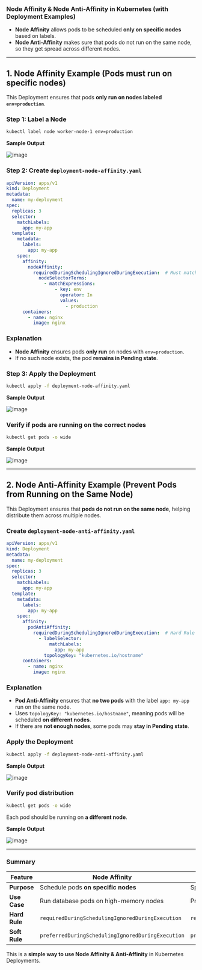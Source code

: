 ### **Node Affinity & Node Anti-Affinity in Kubernetes (with Deployment Examples)**  
  
- **Node Affinity** allows pods to be scheduled **only on specific nodes** based on labels.  
- **Node Anti-Affinity** makes sure that pods do not run on the same node, so they get spread across different nodes.  

---

## **1. Node Affinity Example (Pods must run on specific nodes)**  
This Deployment ensures that pods **only run on nodes labeled `env=production`**.

### **Step 1: Label a Node**
```sh
kubectl label node worker-node-1 env=production
```
**Sample Output**

![image](https://github.com/user-attachments/assets/9281e769-65c9-44a1-9a55-f5da081c6e59)

### **Step 2: Create `deployment-node-affinity.yaml`**
```yaml
apiVersion: apps/v1
kind: Deployment
metadata:
  name: my-deployment
spec:
  replicas: 3
  selector:
    matchLabels:
      app: my-app
  template:
    metadata:
      labels:
        app: my-app
    spec:
      affinity:
        nodeAffinity:
          requiredDuringSchedulingIgnoredDuringExecution:  # Must match (Hard Rule)
            nodeSelectorTerms:
              - matchExpressions:
                  - key: env
                    operator: In
                    values:
                      - production
      containers:
        - name: nginx
          image: nginx
```

### **Explanation**
- **Node Affinity** ensures pods **only run** on nodes with `env=production`.  
- If no such node exists, the pod **remains in Pending state**.  

### **Step 3: Apply the Deployment**
```sh
kubectl apply -f deployment-node-affinity.yaml
```

**Sample Output**

![image](https://github.com/user-attachments/assets/6cb81a18-d757-4b1f-a545-866c68acbf4b)

### **Verify if pods are running on the correct nodes**
```sh
kubectl get pods -o wide
```
**Sample Output**

![image](https://github.com/user-attachments/assets/12fc35fe-e32a-473d-906f-d3c2cd993e27)

---

## **2. Node Anti-Affinity Example (Prevent Pods from Running on the Same Node)**  
This Deployment ensures that **pods do not run on the same node**, helping distribute them across multiple nodes.

### **Create `deployment-node-anti-affinity.yaml`**
```yaml
apiVersion: apps/v1
kind: Deployment
metadata:
  name: my-deployment
spec:
  replicas: 3
  selector:
    matchLabels:
      app: my-app
  template:
    metadata:
      labels:
        app: my-app
    spec:
      affinity:
        podAntiAffinity:
          requiredDuringSchedulingIgnoredDuringExecution:  # Hard Rule (Must be on separate nodes)
            - labelSelector:
                matchLabels:
                  app: my-app
              topologyKey: "kubernetes.io/hostname"
      containers:
        - name: nginx
          image: nginx
```

### **Explanation**
- **Pod Anti-Affinity** ensures that **no two pods** with the label `app: my-app` run on the same node.  
- Uses `topologyKey: "kubernetes.io/hostname"`, meaning pods will be scheduled **on different nodes**.  
- If there are **not enough nodes**, some pods may **stay in Pending state**.  

### **Apply the Deployment**
```sh
kubectl apply -f deployment-node-anti-affinity.yaml
```

**Sample Output**

![image](https://github.com/user-attachments/assets/716c74b3-b0bd-48f1-a197-597e59c6932b)

### **Verify pod distribution**
```sh
kubectl get pods -o wide
```
Each pod should be running on **a different node**.

**Sample Output**

![image](https://github.com/user-attachments/assets/7e0d34fc-242c-4280-a32c-f9f5a962cdef)

---

### **Summary**
| **Feature**         | **Node Affinity** | **Node Anti-Affinity** |
|--------------------|------------------|----------------------|
| **Purpose**       | Schedule pods **on specific nodes** | Spread pods across multiple nodes |
| **Use Case**      | Run database pods on high-memory nodes | Prevent all replicas from running on the same node |
| **Hard Rule**     | `requiredDuringSchedulingIgnoredDuringExecution` | `requiredDuringSchedulingIgnoredDuringExecution` |
| **Soft Rule**     | `preferredDuringSchedulingIgnoredDuringExecution` | `preferredDuringSchedulingIgnoredDuringExecution` |

This is a **simple way to use Node Affinity & Anti-Affinity** in Kubernetes Deployments.
